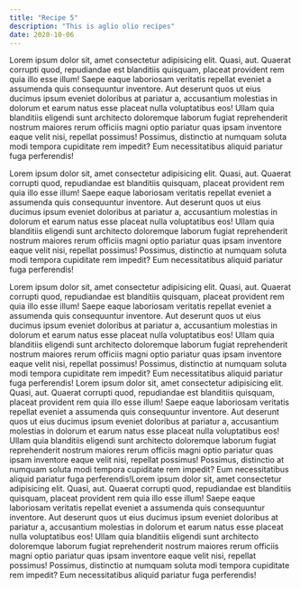 ```yaml
---
title: "Recipe 5"
description: "This is aglio olio recipes"
date: 2020-10-06
---
```


Lorem ipsum dolor sit, amet consectetur adipisicing elit. Quasi, aut. Quaerat corrupti quod, repudiandae est blanditiis quisquam, placeat provident rem quia illo esse illum! Saepe eaque laboriosam veritatis repellat eveniet a assumenda quis consequuntur inventore. Aut deserunt quos ut eius ducimus ipsum eveniet doloribus at pariatur a, accusantium molestias in dolorum et earum natus esse placeat nulla voluptatibus eos! Ullam quia blanditiis eligendi sunt architecto doloremque laborum fugiat reprehenderit nostrum maiores rerum officiis magni optio pariatur quas ipsam inventore eaque velit nisi, repellat possimus! Possimus, distinctio at numquam soluta modi tempora cupiditate rem impedit? Eum necessitatibus aliquid pariatur fuga perferendis!

Lorem ipsum dolor sit, amet consectetur adipisicing elit. Quasi, aut. Quaerat corrupti quod, repudiandae est blanditiis quisquam, placeat provident rem quia illo esse illum! Saepe eaque laboriosam veritatis repellat eveniet a assumenda quis consequuntur inventore. Aut deserunt quos ut eius ducimus ipsum eveniet doloribus at pariatur a, accusantium molestias in dolorum et earum natus esse placeat nulla voluptatibus eos! Ullam quia blanditiis eligendi sunt architecto doloremque laborum fugiat reprehenderit nostrum maiores rerum officiis magni optio pariatur quas ipsam inventore eaque velit nisi, repellat possimus! Possimus, distinctio at numquam soluta modi tempora cupiditate rem impedit? Eum necessitatibus aliquid pariatur fuga perferendis!

Lorem ipsum dolor sit, amet consectetur adipisicing elit. Quasi, aut. Quaerat corrupti quod, repudiandae est blanditiis quisquam, placeat provident rem quia illo esse illum! Saepe eaque laboriosam veritatis repellat eveniet a assumenda quis consequuntur inventore. Aut deserunt quos ut eius ducimus ipsum eveniet doloribus at pariatur a, accusantium molestias in dolorum et earum natus esse placeat nulla voluptatibus eos! Ullam quia blanditiis eligendi sunt architecto doloremque laborum fugiat reprehenderit nostrum maiores rerum officiis magni optio pariatur quas ipsam inventore eaque velit nisi, repellat possimus! Possimus, distinctio at numquam soluta modi tempora cupiditate rem impedit? Eum necessitatibus aliquid pariatur fuga perferendis!
Lorem ipsum dolor sit, amet consectetur adipisicing elit. Quasi, aut. Quaerat corrupti quod, repudiandae est blanditiis quisquam, placeat provident rem quia illo esse illum! Saepe eaque laboriosam veritatis repellat eveniet a assumenda quis consequuntur inventore. Aut deserunt quos ut eius ducimus ipsum eveniet doloribus at pariatur a, accusantium molestias in dolorum et earum natus esse placeat nulla voluptatibus eos! Ullam quia blanditiis eligendi sunt architecto doloremque laborum fugiat reprehenderit nostrum maiores rerum officiis magni optio pariatur quas ipsam inventore eaque velit nisi, repellat possimus! Possimus, distinctio at numquam soluta modi tempora cupiditate rem impedit? Eum necessitatibus aliquid pariatur fuga perferendis!Lorem ipsum dolor sit, amet consectetur adipisicing elit. Quasi, aut. Quaerat corrupti quod, repudiandae est blanditiis quisquam, placeat provident rem quia illo esse illum! Saepe eaque laboriosam veritatis repellat eveniet a assumenda quis consequuntur inventore. Aut deserunt quos ut eius ducimus ipsum eveniet doloribus at pariatur a, accusantium molestias in dolorum et earum natus esse placeat nulla voluptatibus eos! Ullam quia blanditiis eligendi sunt architecto doloremque laborum fugiat reprehenderit nostrum maiores rerum officiis magni optio pariatur quas ipsam inventore eaque velit nisi, repellat possimus! Possimus, distinctio at numquam soluta modi tempora cupiditate rem impedit? Eum necessitatibus aliquid pariatur fuga perferendis!